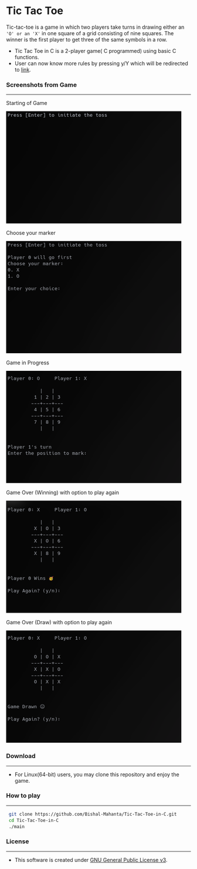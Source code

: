 # Tic Tac Toe

Tic-tac-toe is a game in which two players take turns in drawing either an `'O' or an 'X'` in one square of a grid consisting of nine squares. The winner is the first player to get three of the same symbols in a row.

- Tic Tac Toe in C is a 2-player game( C programmed) using basic C functions.
- User can now know more rules by pressing y/Y which will be redirected to [link](https://www.wikihow.com/Play-Tic-Tac-Toe).

### Screenshots from Game

---

Starting of Game

![Starting of Game][id]

[id]: src/Game%20Play%20Screenshots/1.png "Starting of Game"

Choose your marker

![Choose your marker][id1]

[id1]: src/Game%20Play%20Screenshots/2.png "Choose your marker"

Game in Progress

![Game in Progress][id2]

[id2]: src/Game%20Play%20Screenshots/3.png "Game in Progress"

Game Over (Winning) with option to play again

![Game Over (Winning) with option to play again][id3]

[id3]: src/Game%20Play%20Screenshots/4-1.png "Game Over (Winning) with option to play again"

Game Over (Draw) with option to play again

![Game Over (Winning) with option to play again][id4]

[id4]: src/Game%20Play%20Screenshots/5.png "Game Over (Winning) with option to play again"

### Download

---

- For Linux(64-bit) users, you may clone this repository and enjoy the game.

### How to play

---

```bash
 git clone https://github.com/Bishal-Mahanta/Tic-Tac-Toe-in-C.git
 cd Tic-Tac-Toe-in-C
 ./main
```

### License

---

- This software is created under [GNU General Public License v3](src/../LICENSE.md).
